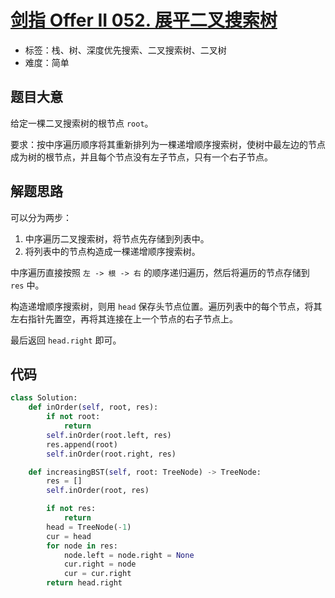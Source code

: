 # [剑指 Offer II 052. 展平二叉搜索树](https://leetcode.cn/problems/NYBBNL/)

- 标签：栈、树、深度优先搜索、二叉搜索树、二叉树
- 难度：简单

## 题目大意

给定一棵二叉搜索树的根节点 `root`。

要求：按中序遍历顺序将其重新排列为一棵递增顺序搜索树，使树中最左边的节点成为树的根节点，并且每个节点没有左子节点，只有一个右子节点。

## 解题思路

可以分为两步：

1. 中序遍历二叉搜索树，将节点先存储到列表中。
2. 将列表中的节点构造成一棵递增顺序搜索树。

中序遍历直接按照 `左 -> 根 -> 右` 的顺序递归遍历，然后将遍历的节点存储到 `res` 中。

构造递增顺序搜索树，则用 `head` 保存头节点位置。遍历列表中的每个节点，将其左右指针先置空，再将其连接在上一个节点的右子节点上。

最后返回 `head.right` 即可。

## 代码

```python
class Solution:
    def inOrder(self, root, res):
        if not root:
            return
        self.inOrder(root.left, res)
        res.append(root)
        self.inOrder(root.right, res)

    def increasingBST(self, root: TreeNode) -> TreeNode:
        res = []
        self.inOrder(root, res)

        if not res:
            return
        head = TreeNode(-1)
        cur = head
        for node in res:
            node.left = node.right = None
            cur.right = node
            cur = cur.right
        return head.right
```

